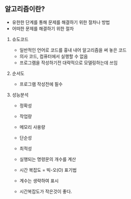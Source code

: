 ## 알고리즘이란?
- 유한한 단계를 통해 문제를 해결하기 위한 절차나 방법
- 어떠한 문제를 해결하기 위한 절차

1. 슈도코드
   - 일반적인 언어로 코드를 흉내 내어 알고리즘을 써 놓은 코드
   - 의사 코드, 컴퓨터에서 실행할 수 없음
   - 프로그램을 작성하기전 대략적으로 모델링하는데 쓰임
  
2. 순서도
   - 프로그램 작성전에 필수
  
3. 성능분석
   - 정확성
   - 작업량
   - 메모리 사용량
   - 단순성
   - 최적성
  
   - 실행되는 명령문의 개수를 계산
   - 시간 복잡도 = 빅-오(O) 표기법
   - 계수는 생략하여 표시
   - 시간복잡도가 작은것이 좋다.
